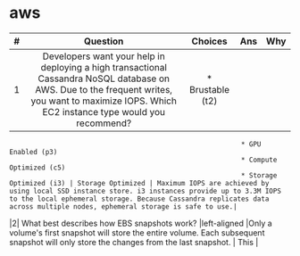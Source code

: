 # aws

|#| Question | Choices | Ans | Why |
|----------|:----------:|:-------------:|:------:|------|
|1| Developers want your help in deploying a high transactional Cassandra NoSQL database on AWS. Due to the frequent writes, you want to maximize IOPS. Which EC2 instance type would you recommend? | * Brustable (t2)
                                                              * GPU Enabled (p3)
                                                              * Compute Optimized (c5)
                                                              * Storage Optimized (i3) | Storage Optimized | Maximum IOPS are achieved by using local SSD instance store. i3 instances provide up to 3.3M IOPS to the local ephemeral storage. Because Cassandra replicates data across multiple nodes, ephemeral storage is safe to use.|
|2| What best describes how EBS snapshots work? |left-aligned |Only a volume's first snapshot will store the entire volume. Each subsequent snapshot will only store the changes from the last snapshot. | This |

